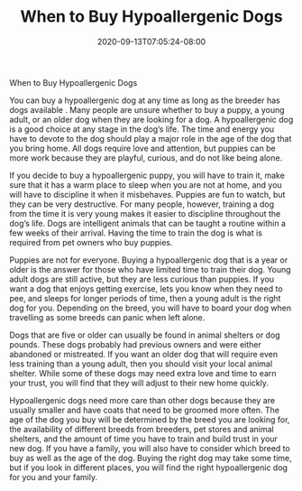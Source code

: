 ﻿---
title: "When to Buy Hypoallergenic Dogs"
date: 2020-09-13T07:05:24-08:00
description: "hypoallergenic dogs Tips for Web Success"
featured_image: "/images/hypoallergenic dogs.jpg"
tags: ["hypoallergenic dogs"]
---

When to Buy Hypoallergenic Dogs

You can buy a hypoallergenic dog at any time as long as the breeder has dogs available . Many people are unsure whether to buy a puppy, a young adult, or an older dog when they are looking for a dog. A hypoallergenic dog is a good choice at any stage in the dog’s life. The time and energy you have to devote to the dog should play a major role in the age of the dog that you bring home. All dogs require love and attention, but puppies can be more work because they are playful, curious, and do not like being alone. 

If you decide to buy a hypoallergenic puppy, you will have to train it, make sure that it has a warm place to sleep when you are not at home, and you will have to discipline it when it misbehaves. Puppies are fun to watch, but they can be very destructive. For many people, however, training a dog from the time it is very young makes it easier to discipline throughout the dog’s life. Dogs are intelligent animals that can be taught a routine within a few weeks of their arrival. Having the time to train the dog is what is required from pet owners who buy puppies. 

Puppies are not for everyone. Buying a hypoallergenic dog that is a year or older is the answer for those who have limited time to train their dog. Young adult dogs are still active, but they are less curious than puppies. If you want a dog that enjoys getting exercise, lets you know when they need to pee, and sleeps for longer periods of time, then a young adult is the right dog for you. Depending on the breed, you will have to board your dog when travelling as some breeds can panic when left alone. 

Dogs that are five or older can usually be found in animal shelters or dog pounds. These dogs probably had previous owners and were either abandoned or mistreated. If you want an older dog that will require even less training than a young adult, then you should visit your local animal shelter. While some of these dogs may need extra love and time to earn your trust, you will find that they will adjust to their new home quickly. 

Hypoallergenic dogs need more care than other dogs because they are usually smaller and have coats that need to be groomed more often. The age of the dog you buy will be determined by the breed you are looking for, the availability of different breeds from breeders, pet stores and animal shelters, and the amount of time you have to train and build trust in your new dog. If you have a family, you will also have to consider which breed to buy as well as the age of the dog. Buying the right dog may take some time, but if you look in different places, you will find the right hypoallergenic dog for you and your family. 
 





